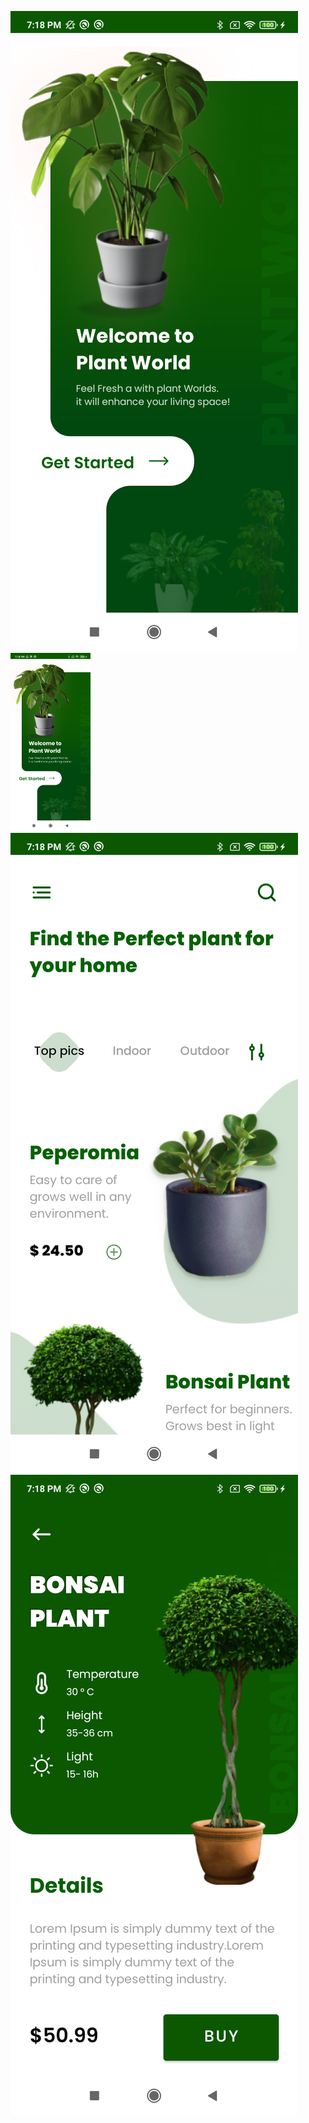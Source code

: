 ![Screenshot](splash.png)
<img src="splash.png" width="128"/>
![Screenshot](homescreen.png)
![Screenshot](productdetail.png)
